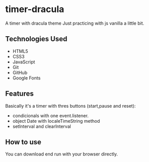# timer-dracula
A timer with dracula theme
Just practicing with js vanilla a little bit. 

<h2>Technologies Used</h2>

* HTML5
* CSS3
* JavaScript
* Git
* GitHub
* Google Fonts

## Features

Basically it's a timer with thres buttons (start,pause and reset):

- condicionals with one event.listener. 
- object Date with localeTimeString method
- setInterval and clearInterval 

## How to use

You can download end run with your browser directly.
